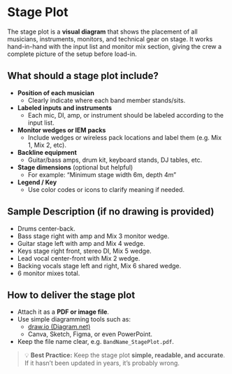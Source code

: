# Stage Plot

The stage plot is a **visual diagram** that shows the placement of all musicians, instruments, monitors, and technical gear on stage. It works hand-in-hand with the input list and monitor mix section, giving the crew a complete picture of the setup before load-in.

## What should a stage plot include?

- **Position of each musician**
    - Clearly indicate where each band member stands/sits.
- **Labeled inputs and instruments**
    - Each mic, DI, amp, or instrument should be labeled according to the input list.
- **Monitor wedges or IEM packs**
    - Include wedges or wireless pack locations and label them (e.g. Mix 1, Mix 2, etc).
- **Backline equipment**
    - Guitar/bass amps, drum kit, keyboard stands, DJ tables, etc.
- **Stage dimensions** (optional but helpful)
    - For example: “Minimum stage width 6m, depth 4m”
- **Legend / Key**
    - Use color codes or icons to clarify meaning if needed.

## Sample Description (if no drawing is provided)

- Drums center-back.
- Bass stage right with amp and Mix 3 monitor wedge.
- Guitar stage left with amp and Mix 4 wedge.
- Keys stage right front, stereo DI, Mix 5 wedge.
- Lead vocal center-front with Mix 2 wedge.
- Backing vocals stage left and right, Mix 6 shared wedge.
- 6 monitor mixes total.

## How to deliver the stage plot

- Attach it as a **PDF or image file**.
- Use simple diagramming tools such as:
    - [draw.io (Diagram.net)](https://www.diagrams.net/)
    - Canva, Sketch, Figma, or even PowerPoint.
- Keep the file name clear, e.g. `BandName_StagePlot.pdf`.

> 💡 **Best Practice:** Keep the stage plot **simple, readable, and accurate**. If it hasn’t been updated in years, it’s probably wrong.
